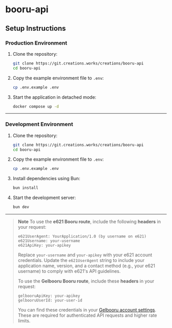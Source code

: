 # booru-api

## Setup Instructions

### Production Environment

1. Clone the repository:
   ```bash
   git clone https://git.creations.works/creations/booru-api
   cd booru-api
   ```

2. Copy the example environment file to `.env`:
   ```bash
   cp .env.example .env
   ```

3. Start the application in detached mode:
   ```bash
   docker compose up -d
   ```

---

### Development Environment

1. Clone the repository:
   ```bash
   git clone https://git.creations.works/creations/booru-api
   cd booru-api
   ```

2. Copy the example environment file to `.env`:
   ```bash
   cp .env.example .env
   ```

3. Install dependencies using Bun:
   ```bash
   bun install
   ```

4. Start the development server:
   ```bash
   bun dev
   ```

---

> **Note**
> To use the **e621 Booru route**, include the following **headers** in your request:
>
> ```http
> e621UserAgent: YourApplication/1.0 (by username on e621)
> e621Username: your-username
> e621ApiKey: your-apikey
> ```
> Replace `your-username` and `your-apikey` with your e621 account credentials. Update the `e621UserAgent` string to include your application name, version, and a contact method (e.g., your e621 username) to comply with e621's API guidelines.
>
>
> To use the **Gelbooru Booru route**, include these **headers** in your request:
>
> ```http
> gelbooruApiKey: your-apikey
> gelbooruUserId: your-user-id
> ```
> You can find these credentials in your [Gelbooru account settings](https://gelbooru.com/index.php?page=account&s=options). These are required for authenticated API requests and higher rate limits.
